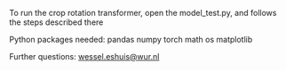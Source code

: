 To run the crop rotation transformer, open the model_test.py, and follows the steps described there

Python packages needed:
pandas
numpy
torch
math
os
matplotlib

Further questions:
wessel.eshuis@wur.nl